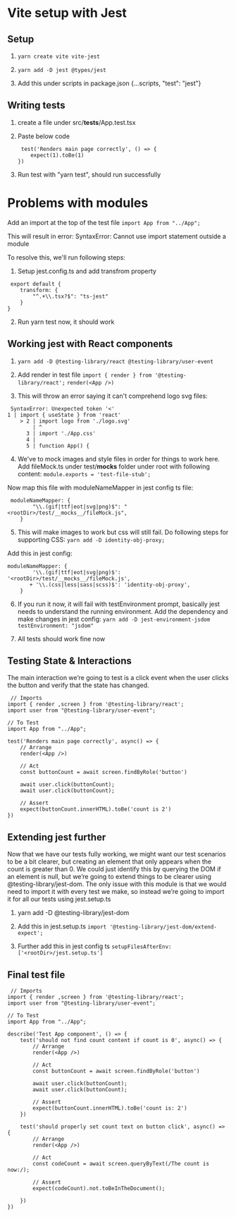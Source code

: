 # Vite setup with Jest

## Setup

1. ```yarn create vite vite-jest ``` 

2. ```yarn add -D jest @types/jest```

3. Add this under scripts in package.json {...scripts,  "test": "jest"}


## Writing tests

1. create a file under src/__tests__/App.test.tsx 

2. Paste below code
    ```
     test('Renders main page correctly', () => {
        expect(1).toBe(1)
    }) 
    ```

3. Run test with "yarn test", should run successfully


# Problems with modules

Add an import at the top of the test file
``` import App from "../App"; ```

This will result in error: SyntaxError: Cannot use import statement outside a module

To resolve this, we'll run following steps:

1. Setup jest.config.ts and add transfrom property
```
 export default {
    transform: {
        "^.+\\.tsx?$": "ts-jest"
    }
} 
```

2. Run yarn test now, it should work


## Working jest with React components

1. ```yarn add -D @testing-library/react @testing-library/user-event```

2. Add render in test file
``` import { render } from '@testing-library/react'; ```
``` render(<App />) ```

3. This will throw an error saying it can't comprehend logo svg files:
```
 SyntaxError: Unexpected token '<'
1 | import { useState } from 'react'
    > 2 | import logo from './logo.svg'
        | ^
      3 | import './App.css'
      4 |
      5 | function App() { 
```

4. We've to mock images and style files in order for things to work here. Add fileMock.ts under test/__mocks__ folder under root with following content:
``` module.exports = 'test-file-stub'; ```

Now map this file with moduleNameMapper in jest config ts file:
```
 moduleNameMapper: {
        "\\.(gif|ttf|eot|svg|png)$": "<rootDir>/test/__mocks__/fileMock.js",
    } 
```

5. This will make images to work but css will still fail. Do following steps for supporting CSS:
``` yarn add -D identity-obj-proxy; ```

Add this in jest config:
```
moduleNameMapper: {
        '\\.(gif|ttf|eot|svg|png)$': '<rootDir>/test/__mocks__/fileMock.js',
       + '\\.(css|less|sass|scss)$': 'identity-obj-proxy',
    } 
```

6. If you run it now, it will fail with testEnvironment prompt, basically jest needs to understand the running environment. Add the dependency and make changes in jest config:
``` yarn add -D jest-environment-jsdom ```
``` testEnvironment: "jsdom" ```

7. All tests should work fine now


## Testing State & Interactions

The main interaction we’re going to test is a click event when the user clicks the button and verify that the state has changed.
```
 // Imports
import { render ,screen } from '@testing-library/react';
import user from "@testing-library/user-event";

// To Test
import App from "../App";

test('Renders main page correctly', async() => {
    // Arrange
    render(<App />)

    // Act
    const buttonCount = await screen.findByRole('button')

    await user.click(buttonCount);
    await user.click(buttonCount);

    // Assert
    expect(buttonCount.innerHTML).toBe('count is 2')
}) 
```


## Extending jest further

Now that we have our tests fully working, we might want our test scenarios to be a bit clearer, but creating an element that only appears when the count is greater than 0. We could just identify this by querying the DOM if an element is null, but we’re going to extend things to be clearer using @testing-library/jest-dom. The only issue with this module is that we would need to import it with every test we make, so instead we’re going to import it for all our tests using jest.setup.ts
1. yarn add -D @testing-library/jest-dom

2. Add this in jest.setup.ts
``` import '@testing-library/jest-dom/extend-expect'; ```

3. Further add this in jest config ts
``` setupFilesAfterEnv: ['<rootDir>/jest.setup.ts'] ```


## Final test file

```
 // Imports
import { render ,screen } from '@testing-library/react';
import user from "@testing-library/user-event";

// To Test
import App from "../App";

describe('Test App component', () => {
    test('should not find count content if count is 0', async() => {
        // Arrange
        render(<App />)
    
        // Act
        const buttonCount = await screen.findByRole('button')
        
        await user.click(buttonCount);
        await user.click(buttonCount);
    
        // Assert
        expect(buttonCount.innerHTML).toBe('count is: 2')
    })

    test('should properly set count text on button click', async() => {
        // Arrange
        render(<App />)
    
        // Act
        const codeCount = await screen.queryByText(/The count is now:/);
    
        // Assert
        expect(codeCount).not.toBeInTheDocument();

    })
}) 
```

